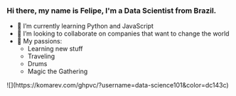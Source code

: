 ### Hi there, my name is Felipe, I'm a Data Scientist from Brazil.
<ul>
  <li>🌱 I’m currently learning Python and JavaScript</li>
  <li>👯 I’m looking to collaborate on companies that want to change the world</li>
  <li>💬 My passions:
    <ul>
     <li>Learning new stuff</li>
     <li>Traveling</li>
     <li>Drums</li>
     <li>Magic the Gathering</li>
  </ul>
    </li>
</ul>
![](https://komarev.com/ghpvc/?username=data-science101&color=dc143c)

<!--
**data-science101/data-science101** is a ✨ _special_ ✨ repository because its `README.md` (this file) appears on your GitHub profile.

Here are some ideas to get you started:

- 🔭 I’m currently working on ...
- 🌱 I’m currently learning ...
- 👯 I’m looking to collaborate on ...
- 🤔 I’m looking for help with ...
- 💬 Ask me about ...
- 📫 How to reach me: ...
- 😄 Pronouns: ...
- ⚡ Fun fact: ...
-->
